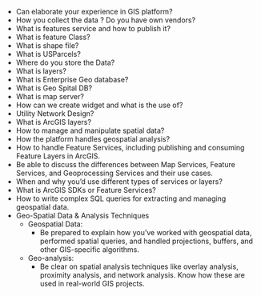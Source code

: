 - Can elaborate your experience in GIS platform?
- How you collect the data ? Do you have own vendors?
- What is features service and how to publish it?
- What is feature Class?
- What is shape file?
- What is USParcels?
- Where do you store the Data?
- What is layers?
- What is Enterprise Geo database?
- What is Geo Spital DB?
- What is map server?
- How can we create widget and what is the use of?
- Utility Network Design?
- What is ArcGIS layers?
- How to manage and manipulate spatial data?
- How the platform handles geospatial analysis?
- How to handle Feature Services, including publishing and consuming Feature Layers in ArcGIS.
- Be able to discuss the differences between Map Services, Feature Services, and Geoprocessing Services and their use cases.
- When and why you’d use different types of services or layers?
- What is ArcGIS SDKs or Feature Services?
- How to write complex SQL queries for extracting and managing geospatial data.
- Geo-Spatial Data & Analysis Techniques
    - Geospatial Data:
        - Be prepared to explain how you’ve worked with geospatial data, performed spatial queries, and handled projections, buffers, and other GIS-specific algorithms.
    - Geo-analysis:
        - Be clear on spatial analysis techniques like overlay analysis, proximity analysis, and network analysis. Know how these are used in real-world GIS projects.






